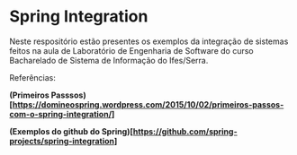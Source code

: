 # Spring Integration
Neste respositório estão presentes os exemplos da integração de sistemas feitos na aula de Laboratório de Engenharia de Software do curso Bacharelado de Sistema de Informação do Ifes/Serra.


Referências:


**(Primeiros Passsos)[https://domineospring.wordpress.com/2015/10/02/primeiros-passos-com-o-spring-integration/]**

**(Exemplos do github do Spring)[https://github.com/spring-projects/spring-integration]**
